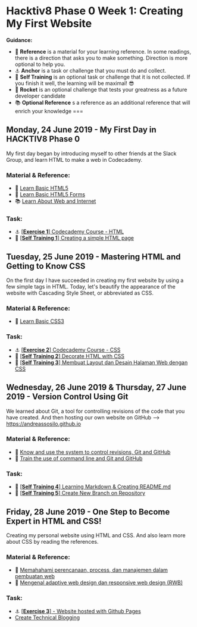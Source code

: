 # Hacktiv8 Phase 0 Week 1: Creating My First Website

**Guidance:**
- :notebook_with_decorative_cover: **Reference** is a material for your learning reference. In some readings, there is a direction that asks you to make something. Direction is more optional to help you.
- :anchor: **Anchor** is a task or challenge that you must do and collect.
- 💪 **Self Training** is an optional task or challenge that it is not collected. If you finish it well, the learning will be maximal! 😎
- :rocket: **Rocket** is an optional challenge that tests your greatness as a future developer candidate
- :books: **Optional Reference** s a reference as an additional reference that will enrich your knowledge
===

## Monday, 24 June 2019 - My First Day in HACKTIV8 Phase 0
My first day began by introducing myself to other friends at the Slack Group, and learn HTML to make a web in Codecademy.

### Material & Reference:
- :notebook_with_decorative_cover:
[Learn Basic HTML5](https://github.com/hacktiv8/phase-0-activities/blob/master/modules/html5-basics.md)
- :notebook_with_decorative_cover:
[Learn Basic HTML5 Forms](https://github.com/hacktiv8/phase-0-activities/blob/master/modules/html5-forms-basics.md)
- :books:
[Learn About Web and Internet](https://github.com/hacktiv8/phase-0-activities/blob/master/modules/internet-web.md)

### Task:
- :anchor:
[[**Exercise 1**] Codecademy Course - HTML](https://www.codecademy.com/learn/learn-html)
- 💪
[[**Self Training 1**] Creating a simple HTML page](https://github.com/andreassosilo/phase-0-activities/blob/master/modules/anchor-laman-web-pertamaku.md)

## Tuesday, 25 June 2019 - Mastering HTML and Getting to Know CSS
On the first day I have succeeded in creating my first website by using a few simple tags in HTML. Today, let's beautify the appearance of the website with Cascading Style Sheet, or abbreviated as CSS.

### Material & Reference:
- :notebook_with_decorative_cover:
[Learn Basic CSS3](https://github.com/hacktiv8/phase-0-activities/blob/master/modules/css3-basics.md)

### Task:
- :anchor: [[**Exercise 2**] Codecademy Course - CSS](https://www.codecademy.com/learn/learn-css)
- 💪 [[**Self Training 2**] Decorate HTML with CSS](https://github.com/andreassosilo/phase-0-activities/blob/master/modules/anchor-css-selector-and-styling.md)
- 💪 [[**Self Training 3**] Membuat Layout dan Desain Halaman Web dengan CSS](https://github.com/andreassosilo/phase-0-activities/blob/master/modules/anchor-css-layouting.md)

## Wednesday, 26 June 2019 & Thursday, 27 June 2019 - Version Control Using Git
We learned about Git, a tool for controlling revisions of the code that you have created. And then hosting our own website on GitHub --> https://andreassosilo.github.io

### Material & Reference:
- :notebook_with_decorative_cover:
[Know and use the system to control revisions, Git and GitHub](https://github.com/hacktiv8/phase-0-activities/blob/master/modules/git-github-basics.md)
- :notebook_with_decorative_cover:
[Train the use of command line and Git and GitHub](https://github.com/hacktiv8/phase-0-activities/blob/master/modules/cli-git-github-practice.md)

### Task:
- 💪
[[**Self Training 4**] Learning Markdown & Creating README.md](https://github.com/hacktiv8/phase-0-activities/blob/master/modules/markdown-anchor.md)
- 💪
[[**Self Training 5**] Create New Branch on Repository](https://github.com/hacktiv8/phase-0-activities/blob/master/modules/git-branch-anchor.md)


## Friday, 28 June 2019 - One Step to Become Expert in HTML and CSS!
Creating my personal website using HTML and CSS. And also learn more about CSS by reading the references.

### Material & Reference:
- :notebook_with_decorative_cover:
[Memahahami perencanaan, process, dan manajemen dalam pembuatan web](https://github.com/hacktiv8/phase-0-activities/blob/master/modules/web-dev-process.md)
- :notebook_with_decorative_cover:
[Mengenal adaptive web design dan responsive web design (RWB)](https://github.com/hacktiv8/phase-0-activities/blob/master/modules/web-design.md)

### Task:
- :anchor:
[[**Exercise 3**] - Website hosted with Github Pages](https://andreassosilo.github.io)
-  [Create Technical Blogging](https://github.com/andreassosilo/hacktiv8/edit/master/phase0/week1/README.md)
